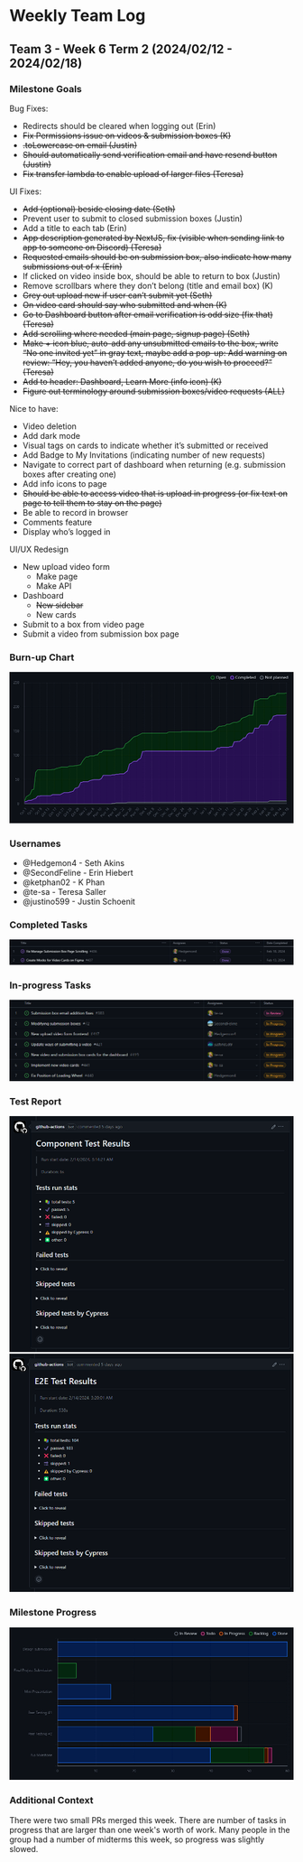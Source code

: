 # Weekly Team Log

## Team 3 - Week 6 Term 2 (2024/02/12 - 2024/02/18)

### Milestone Goals

Bug Fixes:
- Redirects should be cleared when logging out (Erin)
- ~~Fix Permissions issue on videos & submission boxes (K)~~
- ~~.toLowercase on email (Justin)~~
- ~~Should automatically send verification email and have resend button (Justin)~~
- ~~Fix transfer lambda to enable upload of larger files (Teresa)~~

UI Fixes:
- ~~Add (optional) beside closing date (Seth)~~
- Prevent user to submit to closed submission boxes (Justin)
- Add a title to each tab (Erin)
- ~~App description generated by NextJS, fix (visible when sending link to app to someone on Discord) (Teresa)~~
- ~~Requested emails should be on submission box, also indicate how many submissions out of x (Erin)~~
- If clicked on video inside box, should be able to return to box (Justin)
- Remove scrollbars where they don’t belong (title and email box) (K)
- ~~Grey out upload new if user can’t submit yet (Seth)~~
- ~~On video card should say who submitted and when (K)~~
- ~~Go to Dashboard button after email verification is odd size (fix that) (Teresa)~~
- ~~Add scrolling where needed (main page, signup page) (Seth)~~
- ~~Make + icon blue, auto-add any unsubmitted emails to the box, write “No one invited yet” in gray text, maybe add a pop-up: Add warning on review: “Hey, you haven’t added anyone, do you wish to proceed?” (Teresa)~~
- ~~Add to header: Dashboard, Learn More (info icon) (K)~~
- ~~Figure out terminology around submission boxes/video requests (ALL)~~

Nice to have:
- Video deletion
- Add dark mode
- Visual tags on cards to indicate whether it’s submitted or received
- Add Badge to My Invitations (indicating number of new requests)
- Navigate to correct part of dashboard when returning (e.g. submission boxes after creating one)
- Add info icons to page
- ~~Should be able to access video that is upload in progress (or fix text on page to tell them to stay on the page)~~
- Be able to record in browser
- Comments feature
- Display who’s logged in

UI/UX Redesign
- New upload video form
  - Make page
  - Make API
- Dashboard
  - ~~New sidebar~~
  - New cards
- Submit to a box from video page
- Submit a video from submission box page

### Burn-up Chart

![](imgs/burnup-week-6-s2.png)

### Usernames

-   @Hedgemon4 - Seth Akins
-   @SecondFeline - Erin Hiebert
-   @ketphan02 - K Phan
-   @te-sa - Teresa Saller
-   @justino599 - Justin Schoenit

### Completed Tasks

![](imgs/completed-week-6-s2.png)

### In-progress Tasks

![](imgs/in-progress-week-6-s2.png)

### Test Report

![](imgs/cypress-tests-week-6-s2-component.png)
![](imgs/cypress-tests-week-6-s2-e2e.png)

### Milestone Progress

![](imgs/milestone-progress-week-6-s2.png)

### Additional Context

There were two small PRs merged this week. There are number of tasks in progress that are larger than one week's worth of work. Many people in the group had a number of midterms this week, so progress was slightly slowed.
